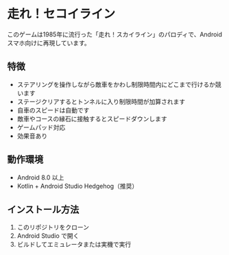 # 走れ！セコイライン

このゲームは1985年に流行った「走れ！スカイライン」のパロディで、Androidスマホ向けに再現しています。

## 特徴
- ステアリングを操作しながら敵車をかわし制限時間内にどこまで行けるか競います
- ステージクリアするとトンネルに入り制限時間が加算されます
- 自車のスピードは自動です
- 敵車やコースの縁石に接触するとスピードダウンします
- ゲームパッド対応
- 効果音あり

## 動作環境
- Android 8.0 以上
- Kotlin + Android Studio Hedgehog（推奨）

## インストール方法
1. このリポジトリをクローン
2. Android Studio で開く
3. ビルドしてエミュレータまたは実機で実行
